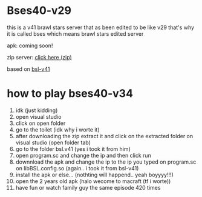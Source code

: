 # Bses40-v29
this is a v41 brawl stars server that as been edited to be like v29 that's why it is called bses which means brawl stars edited server

apk: coming soon!





zip server: [click here (zip)](https://www.mediafire.com/file/xxhvo4f9z9dovt4/bses40-v29.zip/file)


based on [bsl-v41](https://github.com/LkPrtctrd/BSL-V41)

# how to play bses40-v34

1. idk (just kidding)
2. open visual studio
3. click on open folder
4. go to the toilet (idk why i worte it)
5. after downloading the zip extract it and click on the extracted folder on visual studio (open folder tab)
6.  go to the folder bsl.v41 (yes i took it from him)
7.  open program.sc and change the ip and then click run
8.  downnload the apk and change the ip to the ip you typed on program.sc on libBSL.config.so (again.. i took it from bsl-v41)
9.  install the apk or else... (nothting will happend.. yeah boyyyy!!!)
10.  open the 2 years old apk (halo wecome to macraft (tf i worte))
11.  have fun or watch family guy the same episode 420 times

